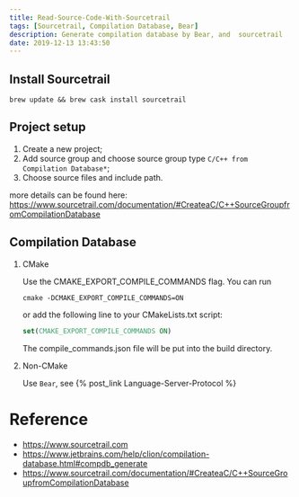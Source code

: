 ```yaml
---
title: Read-Source-Code-With-Sourcetrail
tags: [Sourcetrail, Compilation Database, Bear]
description: Generate compilation database by Bear, and  sourcetrail 
date: 2019-12-13 13:43:50
---
```


## Install Sourcetrail

```shell    
brew update && brew cask install sourcetrail
```

## Project setup

1. Create a new project;
2. Add source group and choose source group type `C/C++ from Compilation Database*`;
3. Choose source files and include path.

more details can be found here: https://www.sourcetrail.com/documentation/#CreateaC/C++SourceGroupfromCompilationDatabase


## Compilation Database

1. CMake

    Use the CMAKE_EXPORT_COMPILE_COMMANDS flag. You can run
    
    ```shell
    cmake -DCMAKE_EXPORT_COMPILE_COMMANDS=ON
    ```

   or add the following line to your CMakeLists.txt script:

    ```cmake
    set(CMAKE_EXPORT_COMPILE_COMMANDS ON)
    ```

    The compile_commands.json file will be put into the build directory. 

2. Non-CMake

    Use `Bear`, see {% post_link Language-Server-Protocol %}


# Reference

- https://www.sourcetrail.com
- https://www.jetbrains.com/help/clion/compilation-database.html#compdb_generate
- https://www.sourcetrail.com/documentation/#CreateaC/C++SourceGroupfromCompilationDatabase
